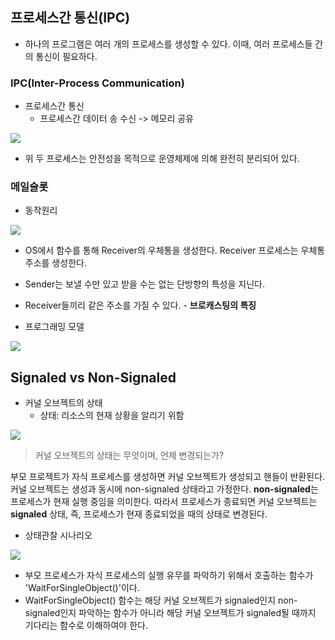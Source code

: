 ## 프로세스간 통신(IPC)

* 하나의 프로그램은 여러 개의 프로세스를 생성할 수 있다. 이때, 여러 프로세스들 간의 통신이 필요하다.

### IPC(Inter-Process Communication)

* 프로세스간 통신
  * 프로세스간 데이터 송 수신 -> 메모리 공유
  
![](https://velog.velcdn.com/images/zinoing/post/1dab82b6-2c3b-4465-a0f6-eb34ce1f7113/image.png)

* 위 두 프로세스는 안전성을 목적으로 운영체제에 의해 완전히 분리되어 있다.

### 메일슬롯

* 동작원리

![](https://velog.velcdn.com/images/zinoing/post/66ba41e9-5d7e-46a0-ba4e-20cd3fd0178e/image.png)

  * OS에서 함수를 통해 Receiver의 우체통을 생성한다. Receiver 프로세스는 우체통 주소를 생성한다.
  * Sender는 보낼 수만 있고 받을 수는 없는 단방향의 특성을 지닌다.
  * Receiver들끼리 같은 주소를 가질 수 있다. - **브로캐스팅의 특징**

* 프로그래밍 모델

![](https://velog.velcdn.com/images/zinoing/post/3d4b06f4-8044-4204-854e-39135cef6dad/image.png)

## Signaled vs Non-Signaled

* 커널 오브젝트의 상태
  * 상태: 리소스의 현재 상황을 알리기 위함

![](https://velog.velcdn.com/images/zinoing/post/5b33fddc-3bc7-421e-aa3d-f19673516ff4/image.png)

> 커널 오브젝트의 상태는 무엇이며, 언제 변경되는가?

부모 프로젝트가 자식 프로세스를 생성하면 커널 오브젝트가 생성되고 핸들이 반환된다. 커널 오브젝트는 생성과 동시에 non-signaled 상태라고 가정한다. **non-signaled**는 프로세스가 현재 실행 중임을 의미한다. 따라서 프로세스가 종료되면 커널 오브젝트는 **signaled** 상태, 즉, 프로세스가 현재 종료되었을 때의 상태로 변경된다.

* 상태관찰 시나리오

![](https://velog.velcdn.com/images/zinoing/post/c5a451b4-0078-4100-a81f-a068cbeb6d97/image.png)

  * 부모 프로세스가 자식 프로세스의 실행 유무를 파악하기 위해서 호출하는 함수가 'WaitForSingleObject()'이다.
  * WaitForSingleObject() 함수는 해당 커널 오브젝트가 signaled인지 non-signaled인지 파악하는 함수가 아니라 해당 커널 오브젝트가 signaled될 때까지 기다리는 함수로 이해하여야 한다.
